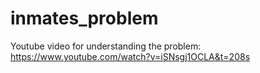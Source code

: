 # inmates_problem

Youtube video for understanding the problem: https://www.youtube.com/watch?v=iSNsgj1OCLA&t=208s
